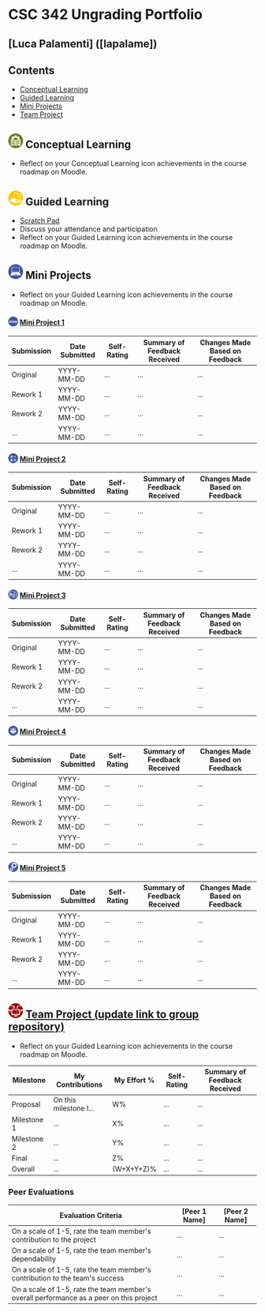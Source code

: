 # CSC 342 Ungrading Portfolio
## [Luca Palamenti] ([lapalame])

## Contents

* [Conceptual Learning](#-conceptual-learning)
* [Guided Learning](#-guided-learning)
* [Mini Projects](#-mini-projects)
* [Team Project](#-team-project)



## <img src=".github/images/ConceptualLearning.svg" alt="" width="30" height="30"> Conceptual Learning

* Reflect on your Conceptual Learning icon achievements in the course roadmap on Moodle.

## <img src=".github/images/GuidedLearning.svg" alt="" width="30" height="30"> Guided Learning

* [Scratch Pad](ScratchPad)
* Discuss your attendance and participation
* Reflect on your Guided Learning icon achievements in the course roadmap on Moodle.

## <img src=".github/images/MiniProjects.svg" alt="" width="30" height="30"> Mini Projects

* Reflect on your Guided Learning icon achievements in the course roadmap on Moodle.

#### <img src=".github/images/MP1.svg" alt="" width="20" height="20" style="vertical-align: bottom"> [Mini Project 1](MiniProject1)

| Submission | Date Submitted | Self-Rating | Summary of Feedback Received | Changes Made Based on Feedback |
|------------|----------------|-------------|------------------------------|---------------------------------|
| Original   | YYYY-MM-DD     | ... | ... | ... |
| Rework 1   | YYYY-MM-DD     | ... | ... | ... |
| Rework 2   | YYYY-MM-DD     | ... | ... | ... |
| ...        | YYYY-MM-DD     | ... | ... | ... |


#### <img src=".github/images/MP2.svg" alt="" width="20" height="20" style="vertical-align: bottom"> [Mini Project 2](MiniProject2)

| Submission | Date Submitted | Self-Rating | Summary of Feedback Received | Changes Made Based on Feedback |
|------------|----------------|-------------|------------------------------|---------------------------------|
| Original   | YYYY-MM-DD     | ... | ... | ... |
| Rework 1   | YYYY-MM-DD     | ... | ... | ... |
| Rework 2   | YYYY-MM-DD     | ... | ... | ... |
| ...        | YYYY-MM-DD     | ... | ... | ... |


#### <img src=".github/images/MP3.svg" alt="" width="20" height="20" style="vertical-align: bottom"> [Mini Project 3](MiniProject3)

| Submission | Date Submitted | Self-Rating | Summary of Feedback Received | Changes Made Based on Feedback |
|------------|----------------|-------------|------------------------------|---------------------------------|
| Original   | YYYY-MM-DD     | ... | ... | ... |
| Rework 1   | YYYY-MM-DD     | ... | ... | ... |
| Rework 2   | YYYY-MM-DD     | ... | ... | ... |
| ...        | YYYY-MM-DD     | ... | ... | ... |


#### <img src=".github/images/MP4.svg" alt="" width="20" height="20" style="vertical-align: bottom"> [Mini Project 4](MiniProject4)

| Submission | Date Submitted | Self-Rating | Summary of Feedback Received | Changes Made Based on Feedback |
|------------|----------------|-------------|------------------------------|---------------------------------|
| Original   | YYYY-MM-DD     | ... | ... | ... |
| Rework 1   | YYYY-MM-DD     | ... | ... | ... |
| Rework 2   | YYYY-MM-DD     | ... | ... | ... |
| ...        | YYYY-MM-DD     | ... | ... | ... |


#### <img src=".github/images/MP5.svg" alt="" width="20" height="20" style="vertical-align: bottom"> [Mini Project 5](MiniProject3)

| Submission | Date Submitted | Self-Rating | Summary of Feedback Received | Changes Made Based on Feedback |
|------------|----------------|-------------|------------------------------|---------------------------------|
| Original   | YYYY-MM-DD     | ... | ... | ... |
| Rework 1   | YYYY-MM-DD     | ... | ... | ... |
| Rework 2   | YYYY-MM-DD     | ... | ... | ... |
| ...        | YYYY-MM-DD     | ... | ... | ... |


##  <img src=".github/images/TeamProject.svg" alt="" width="30" height="30"> [Team Project (update link to group repository)](https://...)

* Reflect on your Guided Learning icon achievements in the course roadmap on Moodle.

| Milestone   | My Contributions       | My Effort % | Self-Rating        | Summary of Feedback Received |
|-------------|------------------------|-------------|--------------------|------------------------------|
| Proposal    | On this milestone I... | W%          | ... | ... |
| Milestone 1 | ...                    | X%          | ... | ... |
| Milestone 2 | ...                    | Y%          | ... | ... |
| Final       | ...                    | Z%          | ... | ... |
| Overall     | ...                    | (W+X+Y+Z)%  | ... | ... |

### Peer Evaluations

Evaluation Criteria                                                                     | [Peer 1 Name] | [Peer 2 Name]
----------------------------------------------------------------------------------------|---------------|--------------
On a scale of 1-5, rate the team member's contribution to the project                   | ...           | ...
On a scale of 1-5, rate the team member's dependability                                 | ...           | ...
On a scale of 1-5, rate the team member's contribution to the team's success            | ...           | ...
On a scale of 1-5, rate the team member's overall performance as a peer on this project | ...           | ...
